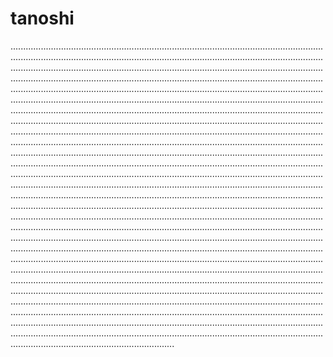 # tanoshi

.................................................................................................................................................................................................................................................................................................................................................................................................................................................................................................................................................................................................................................................................................................................................................................................................................................................................................................................................................................................................................................................................................................................................................................................................................................................................................................................................................................................................................................................................................................................................................................................................................................................................................................................................................................................................................................................................................................................................................................................................................................................................................................................................................................................................................................................................................................................................................................................................................................................................................................................................................................................................................................................................................................................................................................................................................................................................................................................................................................................................................................................................................................................................................................................................................................................................................................................................................................................................................................................................................................................................................................................................................................................................................